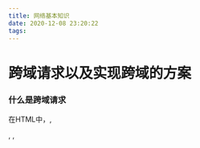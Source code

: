 ```yaml
---
title: 网络基本知识
date: 2020-12-08 23:20:22
tags:
---
```



# 跨域请求以及实现跨域的方案

### 什么是跨域请求

在HTML中，<a>, <form>, <img>, <script>, <iframe>, <link>等标签以及Ajax都可以指向一个资源地址，而所谓的**跨域请求**就是指当前发起请求的域与该请求指向的资源所在域不一样。这里的域指的是：我们认为若 **协议** + **域名** + **端口** 号均相同，那么就是同域。

比如说, xyz.com 的网站发起一个资源路径为 xyz.com/items/getItemInfo 的Ajax请求，那么这个请求是同域，因为资源路径的协议，域名以及端口号与当前域一致（例子中协议名默认为http，端口号默认为80）。如果发起另一个资源路为 abc.com/payment/history 的 Ajax请求，那么这个就是跨域，因为域不一样，与此同时由于安全问题，这种请求会受到同源策略限制。

### 跨域请求安全问题

通常情况浏览器会对上面提到的的跨域请求作出限制。由于可能遭受CSRF (Cross-site request forgery) 攻击。 CSRF 攻击也被称为 attack / session riding。 CSRF 攻击者在用户已经登陆目标网站之后，诱使用户访问另一个攻击页面，利用目标网站的新任，以用户身份在攻击页面对目标网站发起伪造用户操作的请求来进行攻击。



### 同源策略 (Same-origin Policy)

* 同源策略是Netscape提出的一个安全策略
* 同源策略是浏览器最核心基础的安全策略
* 现在所有的可支持JavaScript的浏览器都会使用这个策略
* web构建在同源策略之上，浏览器对非同源脚本的限制措施是对同源策略的具体实现


**同源策略的含义**
* DOM 层面的同源策略
* Cookie和XMLHttprequest层面的同源策略：禁止Ajax直接发起跨域HTTP请求（请求会被拦截而不被显示），同时Ajax请求不能携带与网站不同源的Cookie。
* 同源策略的非绝对性：
* 其他插件的同源策略：flash，Java applet， silverlight， googlegears等浏览器第三方插件各自有同源策略，只是这些不属于浏览器原生的同源策略，有漏桶可能会被攻击，从而留下XSS攻击的后患


### 跨域解决方法

1. JsonP
2. CORS

#### JSONP

原理

* JSONP是一种非官方的跨域数据交互协议
* JSONP本质上是利用<script><img><iframe>等标签不受同源策略限制，可以从不同域加载并且执行资源的特性，来实现数据跨域传输
* JSONP有两部分组成：回调函数和数据。回调函数是当响应到来时应该在页面中调用的函数，二数据就是传入回调函数的JSON数据
* JSONP的理念就是，与

示例：

```JavaScript
<script>
    function dosth(jsonData){
        //处理获得的json数据
    }
</script>
```

使用 <script>, <img>, <iframe>标签的特性引入不同域资源的特性，将需要发送的请求的路径作为src参数，--> 注意要告知服务端回调函数的函数名

```HTML
<script src="http://example.com/data.php?callback=dosth"></script>
```

这是服务端在返回数据的时候会返回一端JS代码，在JS代码中调用了回调函数，并且需要返回的数据作为回调函数的参数

#### CORS


## Refs

[1]. https://www.jianshu.com/p/f880878c1398 
[2]. 
[3]. 
